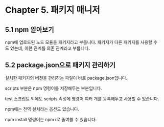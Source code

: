 # Chapter 5. 패키지 매니저

## 5.1 npm 알아보기

npm에 업로드된 노드 모듈을 패키지라고 부릅니다.
패키지가 다른 패키지를 사용할 수도 있는데, 이런 관계를 의존 관계라고 부릅니다.

## 5.2 package.json으로 패키지 관리하기

설치한 패키지의 버전을 관리하는 파일이 바로 package.json입니다.

scripts 부분은 npm 명령어를 저장해두는 부분입니다.

test 스크립트 외에도 scripts 속성에 명령어 여러 개를 등록해두고 사용할 수 있습니다.

npm에는 전역 설치라는 옵션도 있습니다.

npm install 명렁어는 npm i로 줄여쓸 수 있습니다.
